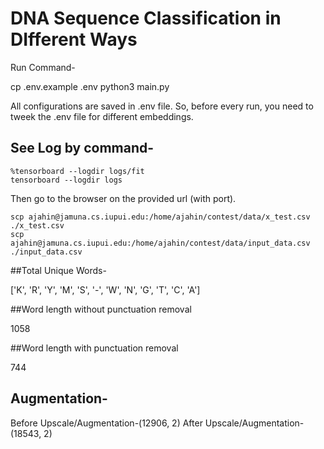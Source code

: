 # DNA Sequence Classification in DIfferent Ways

Run Command-

cp .env.example  .env
python3 main.py

All configurations are saved in .env file. So, before every run, you need to tweek the .env file for different embeddings.

## See Log by command-

    %tensorboard --logdir logs/fit
    tensorboard --logdir logs

Then go to the browser on the provided url (with port).

    scp ajahin@jamuna.cs.iupui.edu:/home/ajahin/contest/data/x_test.csv ./x_test.csv
    scp ajahin@jamuna.cs.iupui.edu:/home/ajahin/contest/data/input_data.csv ./input_data.csv

##Total Unique Words-

['K', 'R', 'Y', 'M', 'S', '-', 'W', 'N', 'G', 'T', 'C', 'A']

##Word length without punctuation removal

1058

##Word length with punctuation removal

744

## Augmentation-

Before Upscale/Augmentation-(12906, 2)
After Upscale/Augmentation- (18543, 2)

